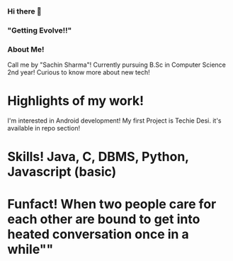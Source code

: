 ### Hi there 👋
### "Getting Evolve!!"
### About Me!
Call me by "Sachin Sharma"!
Currently pursuing B.Sc in Computer Science 2nd year!
Curious to know more about new tech!
<!--
-->
# Highlights of my work!
I'm interested in Android development!
My first Project is Techie Desi. it's available in repo section!

# Skills! Java, C, DBMS, Python, Javascript (basic)

# Funfact! When two people care for each other are bound to get into heated conversation once in a while""


<!--
**Maverick-01/Maverick-01** is a ✨ _special_ ✨ repository because its `README.md` (this file) appears on your GitHub profile.

Here are some ideas to get you started:

- 🔭 I’m currently working on ...
- 🌱 I’m currently learning ...
- 👯 I’m looking to collaborate on ...
- 🤔 I’m looking for help with ...
- 💬 Ask me about ...
- 📫 How to reach me: ...
- 😄 Pronouns: ...
- ⚡ Fun fact: ...
-->
